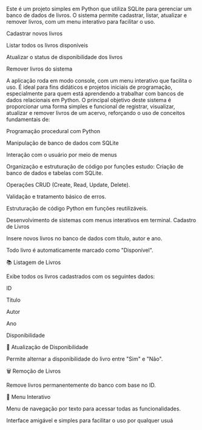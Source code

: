 <!-- projeto para gerenciar livros usando SQLite. -->
<!-- main.py(logica do codigo e menu) -->
<!-- app.py(interface com streamlit) -->
<!-- primeiro commit 

# o id → chave primária (INTEGER, autoincremento).
# o título → texto obrigatório.
# o autor → texto obrigatório.
# o ano → número inteiro.
# o disponível → texto (valores "Sim" ou "Não"). -->
<!-- segundo commit -->

<!-- Etapa 2 – Função de Cadastro -->

<!-- • Implementar no main.py uma função que permita
inserir livros no banco. -->
<!-- • função cadastrar_livro(titulo, autor, ano) que insere um
livro na tabela. -->
<!-- • Todo livro novo deve ser cadastrado com
disponivel = "Sim". -->

<!-- Etapa 3 – Listagem de Livros -->
<!-- • Criar uma função listar_livros() que mostre todos os -->
<!-- livros cadastrados. -->
<!-- • Exibir colunas: ID, Título, Autor, Ano, Disponibilidade. -->
<!-- Commit esperado: "Etapa 3 - Função Listagem de livros" -->

<!-- Etapa 4 – Atualização de Disponibilidade -->

<!-- • Criar função que altere o campo disponivel: -->
<!-- o Se estava "Sim", vira "Não". -->
<!-- o Se estava "Não", vira "Sim". -->
<!-- terminado -->

<!-- • Criar função remover_livro(id) que remova um livro -->
<!-- pelo ID. -->
<!-- Commit esperado: "Etapa 5 - Função de remoção de livros -->
<!-- implementada" -->

<!-- Etapa 6 – Menu Interativo no Console -->
<!-- • Implementar um menu de opções no main.py: -->
<!-- 1. Cadastrar livro -->
<!-- 2. Listar livros -->
<!-- 3. Atualizar disponibilidade -->
<!-- 4. Remover livro -->
<!-- 5. Sair -->

<!-- Cada opção deve chamar a função correspondente. -->
<!-- Commit esperado: "Etapa 6 - Menu interativo no console" -->

Este é um projeto simples em Python que utiliza SQLite para gerenciar um banco de dados de livros. O sistema permite cadastrar, listar, atualizar e remover livros, com um menu interativo para facilitar o uso.

Cadastrar novos livros

Listar todos os livros disponíveis

Atualizar o status de disponibilidade dos livros

Remover livros do sistema

A aplicação roda em modo console, com um menu interativo que facilita o uso. É ideal para fins didáticos e projetos iniciais de programação, especialmente para quem está aprendendo a trabalhar com bancos de dados relacionais em Python.
O principal objetivo deste sistema é proporcionar uma forma simples e funcional de registrar, visualizar, atualizar e remover livros de um acervo, reforçando o uso de conceitos fundamentais de:

Programação procedural com Python

Manipulação de banco de dados com SQLite

Interação com o usuário por meio de menus

Organização e estruturação de código por funções
estudo: 
Criação de banco de dados e tabelas com SQLite.

Operações CRUD (Create, Read, Update, Delete).

Validação e tratamento básico de erros.

Estruturação de código Python em funções reutilizáveis.

Desenvolvimento de sistemas com menus interativos em terminal.
Cadastro de Livros

Insere novos livros no banco de dados com título, autor e ano.

Todo livro é automaticamente marcado como "Disponível".

📚 Listagem de Livros

Exibe todos os livros cadastrados com os seguintes dados:

ID

Título

Autor

Ano

Disponibilidade

🔄 Atualização de Disponibilidade

Permite alternar a disponibilidade do livro entre "Sim" e "Não".

🗑️ Remoção de Livros

Remove livros permanentemente do banco com base no ID.

🧭 Menu Interativo

Menu de navegação por texto para acessar todas as funcionalidades.

Interface amigável e simples para facilitar o uso por qualquer usuá
